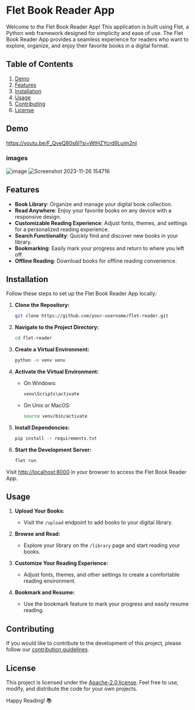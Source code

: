 # Flet Book Reader App

Welcome to the Flet Book Reader App! This application is built using Flet, a Python web framework designed for simplicity and ease of use. The Flet Book Reader App provides a seamless experience for readers who want to explore, organize, and enjoy their favorite books in a digital format.

## Table of Contents

1. [Demo](#demo)
2. [Features](#features)
3. [Installation](#installation)
4. [Usage](#usage)
5. [Contributing](#contributing)
6. [License](#license)

## Demo
https://youtu.be/F_QveQ80s6I?si=WtHZYcrd9Lujm2nI

### images
![image](https://github.com/phanstudio/flet-reader/assets/85735876/5feb5007-9c4d-4e18-8cb4-2e680f8573a7)
![Screenshot 2023-11-26 154716](https://github.com/phanstudio/flet-reader/assets/85735876/96294128-71b3-459a-90cf-19bfef966f52)

## Features

- **Book Library**: Organize and manage your digital book collection.
- **Read Anywhere**: Enjoy your favorite books on any device with a responsive design.
- **Customizable Reading Experience**: Adjust fonts, themes, and settings for a personalized reading experience.
- **Search Functionality**: Quickly find and discover new books in your library.
- **Bookmarking**: Easily mark your progress and return to where you left off.
- **Offline Reading**: Download books for offline reading convenience.

## Installation

Follow these steps to set up the Flet Book Reader App locally:

1. **Clone the Repository:**
   ```bash
   git clone https://github.com/your-username/flet-reader.git
   ```

2. **Navigate to the Project Directory:**
   ```bash
   cd flet-reader
   ```

3. **Create a Virtual Environment:**
   ```bash
   python -m venv venv
   ```

4. **Activate the Virtual Environment:**
   - On Windows:
     ```bash
     venv\Scripts\activate
     ```
   - On Unix or MacOS:
     ```bash
     source venv/bin/activate
     ```

5. **Install Dependencies:**
   ```bash
   pip install -r requirements.txt
   ```

7. **Start the Development Server:**
   ```bash
   flet run 
   ```

Visit [http://localhost:8000](http://localhost:8000) in your browser to access the Flet Book Reader App.

## Usage

1. **Upload Your Books:**
   - Visit the `/upload` endpoint to add books to your digital library.

2. **Browse and Read:**
   - Explore your library on the `/library` page and start reading your books.

3. **Customize Your Reading Experience:**
   - Adjust fonts, themes, and other settings to create a comfortable reading environment.

4. **Bookmark and Resume:**
   - Use the bookmark feature to mark your progress and easily resume reading.

## Contributing

If you would like to contribute to the development of this project, please follow our [contribution guidelines](CONTRIBUTING.md).

## License

This project is licensed under the [Apache-2.0 license](LICENSE). Feel free to use, modify, and distribute the code for your own projects.

Happy Reading! 📚

